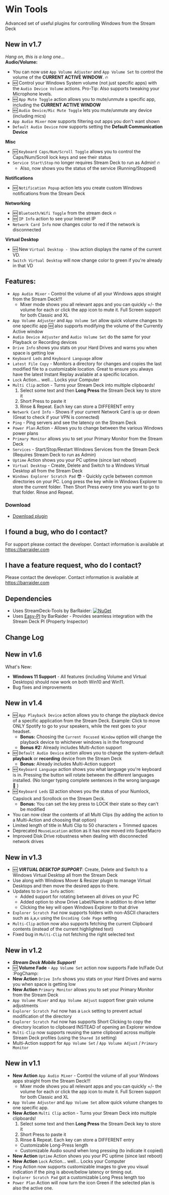 # Win Tools
Advanced set of useful plugins for controlling Windows from the Stream Deck

## New in v1.7
*Hang on, this is a long one...*  
**Audio/Volume:**
- You can now use `App Volume Adjuster` and `App Volume Set` to control the volume of the **CURRENT ACTIVE WINDOW**. :fire:
- :new: Control your Windows System volume (not just specific apps) with the   `Audio Device Volume`  actions. 
Pro-Tip: Also supports tweaking your Microphone levels.
- :new: `App Mute Toggle` action allows you to mute/unmute a specific app, including the **CURRENT ACTIVE WINDOW**
- :new: `Audio Device/Mic Mute Toggle` lets you mute/unmute any device (including mics)
- `App Audio Mixer` now supports filtering out apps you don't want shown
- `Default Audio Device` now supports setting the **Default Communication Device**

**Misc**
- :new: `Keyboard Caps/Num/Scroll Toggle` allows you to control the Caps/Num/Scroll lock keys and see their status
- `Service Start\Stop` no longer requires Stream Deck to run as Admin! :fire: 
    - Also, now shows you the status of the service (Running/Stopped)


**Notifications**
- :new: `Notification Popup` action lets you create custom Windows notifications from the Stream Deck

**Networking**
- :new: `Bluetooth/Wifi Toggle` from the stream deck :fire:
- :new: `IP Info` action to see your Internet IP
- `Network Card Info` now changes color to red if the network is disconnected

**Virtual Desktop**
- :new: New `Virtual Desktop - Show` action displays the name of the current VD.
- `Switch Virtual Desktop` will now change color to green if you're already in that VD

## Features:
- `App Audio Mixer` - Control the volume of all your Windows apps straight from the Stream Deck!!!
    - Mixer mode shows you all relevant apps and you can quickly +/- the volume for each or click the app icon to mute it. Full Screen support for both Classic and XL
- `App Volume Adjuster` and `App Volume Set` allow quick volume changes to one specific app 🆕 also supports modifying the volume of the Currently Active window
- `Audio Device Adjuster` and `Audio Volume Set` do the same for your Playback or Recording devices
- `Drive Info` shows you stats on your Hard Drives and warns you when space is getting low
- `Keyboard Leds` and `Keyboard Language` allow 
- `Latest File Copy` - Monitors a directory for changes and copies the last modified file to a customizable location. Great to ensure you always have the latest Instant Replay available at a specific location.
- `Lock` Action... well... Locks your Computer
- `Multi Clip` action - Turns your Stream Deck into multiple clipboards!
    1. Select some text and then **Long Press** the Stream Deck key to store it
    2. Short Press to paste it
    3. Rinse & Repeat. Each key can store a DIFFERENT entry
- `Network Card Info` - Shows if your current Network Card is up or down (Great to check if your VPN is connected)
- `Ping` - Ping servers and see the latency on the Stream Deck
- `Power Plan` Action - Allows you to change between the various Windows power plans 
- `Primary Monitor` allows you to set your Primary Monitor from the Stream Deck
- `Services` - Start/Stop/Restart Windows Services from the Stream Deck (Requires Stream Deck to run as Admin)
- `Uptime` Action shows you your PC uptime (since last reboot)
- `Virtual Desktop` - Create, Delete and Switch to a Windows Virtual Desktop all from the Stream Deck
- `Windows Explorer Scratch Pad` :sunglasses: - Quickly cycle between common directories on your PC. Long press the key while in Windows Explorer to store the current folder. Then Short Press every time you want to go to that folder. Rinse and Repeat.

### Download

* [Download plugin](https://github.com/BarRaider/streamdeck-wintools/releases/)

## I found a bug, who do I contact?
For support please contact the developer. Contact information is available at https://barraider.com

## I have a feature request, who do I contact?
Please contact the developer. Contact information is available at https://barraider.com

## Dependencies
* Uses StreamDeck-Tools by BarRaider: [![NuGet](https://img.shields.io/nuget/v/streamdeck-tools.svg?style=flat)](https://www.nuget.org/packages/streamdeck-tools)
* Uses [Easy-PI](https://github.com/BarRaider/streamdeck-easypi) by BarRaider - Provides seamless integration with the Stream Deck PI (Property Inspector) 


## Change Log

## New in v1.6
What's New:
- **Windows 11 Support** - All features (including Volume and Virtual Desktops) should now work on both Win10 and Win11.
- Bug fixes and improvements

## New in v1.4
- :new: `App Playback Device` action allows you to change the playback device of a specific application from the Stream Deck. Example: Click to move ONLY Spotify to go to your speakers, while the rest goes to your headset.
    - **Bonus:** Choosing the `Current Focused Window` option will change the playback device to whichever windows is in the foreground
    - **Bonus #2:** Already includes Multi-Action support
- :new: `Default Audio Device` action allows you to change the system-default **playback** or **recording** device from the Stream Deck 
    - **Bonus:** Already includes Multi-Action support
- :new: `Keyboard Language` action shows you what language you're keyboard is in. Pressing the button will rotate between the different languages installed. (No longer typing complete sentences in the wrong language :facepalm: )
- :new: `Keyboard Leds` :keyboard: action shows you the status of your Numlock, Capslock and Scrollock on the Stream Deck. 
    - **Bonus:** You can set the key press to LOCK their state so they can't be modified
- You can now clear the contents of all Multi Clips (by adding the action to a Multi-Action and choosing that option)
- Limited length of title in Multi Clip to 50 characters + Trimmed spaces
- Deprecated `MouseLocation` action as it has now moved into SuperMacro  
- Improved Disk Drive robustness when dealing with disconnected network drives

## New in v1.3
- :new: ***VIRTUAL DESKTOP SUPPORT***: Create, Delete and Switch to a Windows Virtual Desktop all from the Stream Deck
- Use along with Windows Mover & Resizer plugin to manage Virtual Desktops and then move the desired apps to there.
- Updates to `Drive Info` action:
    - Added support for rotating between all drives on your PC
    - Added option to show Drive Label/Name in addition to drive letter
    - Clicking the key will open Windows Explorer to that drive
- `Explorer Scratch Pad` now supports folders with non-ASCII characters such as `ä`,`æ`,`א` using the `Encoding Code Page` setting
- `Multi-Clip` action now also supports fetching the current Clipboard contents (instead of the current highlighted text)
- Fixed bug in `Multi-Clip` not fetching the right selected text

## New in v1.2
- ***Stream Deck Mobile Support!***
- :new: **Volume Fade** - `App Volume Set` action now supports Fade In/Fade Out :PogChamp: 
- **New Action** `Drive Info` shows you stats on your Hard Drives and warns you when space is getting low
- **New Action** `Primary Monitor` allows you to set your Primary Monitor from the Stream Deck
- `App Volume Mixer` and `App Volume Adjust` support finer grain volume adjustments
- `Explorer Scratch Pad` now has a `Lock` setting to prevent actual modification of the directory
- `Explorer Scratch Pad` now has supports Short Clicking to copy the directory location to clipboard INSTEAD of opening an Explorer window
- `Multi-Clip` now supports reusing the same clipboard across multiple Stream Deck profiles (using the `Shared Id` setting)
- Multi-Action support for `App Volume Set` / `App Volume Adjust` / `Primary Monitor`

## New in v1.1
- **New Action** `App Audio Mixer` - Control the volume of all your Windows apps straight from the Stream Deck!!!
    - Mixer mode shows you all relevant apps and you can quickly +/- the volume for each or click the app icon to mute it. Full Screen support for both Classic and XL
- `App Volume Adjuster` and `App Volume Set` allow quick volume changes to one specific app.
- **New Action** `Multi Clip` action - Turns your Stream Deck into multiple clipboards!
    1. Select some text and then **Long Press** the Stream Deck key to store it
    2. Short Press to paste it
    3. Rinse & Repeat. Each key can store a DIFFERENT entry
    - Customizable Long-Press length
    - Customizable Audio sound when long pressing (to indicate it copied)
- **New Action** `Uptime` Action shows you your PC uptime (since last reboot)
- **New Action** `Lock` Action... well... Locks your Computer
- `Ping` Action now supports customizable images to give you visual indication if the ping is above/below latency or timing out.
- `Explorer Scratch Pad` got a customizable Long Press length too
- `Power Plan` Action will now turn the icon Green if the selected plan is also the active one.

